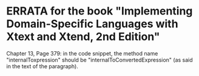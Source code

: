 ERRATA for the book "Implementing Domain-Specific Languages with Xtext and Xtend, 2nd Edition"
============================

Chapter 13, Page 379: in the code snippet, the method name "internalToxpression" should be "internalToConvertedExpression" (as said in the text of the paragraph).
